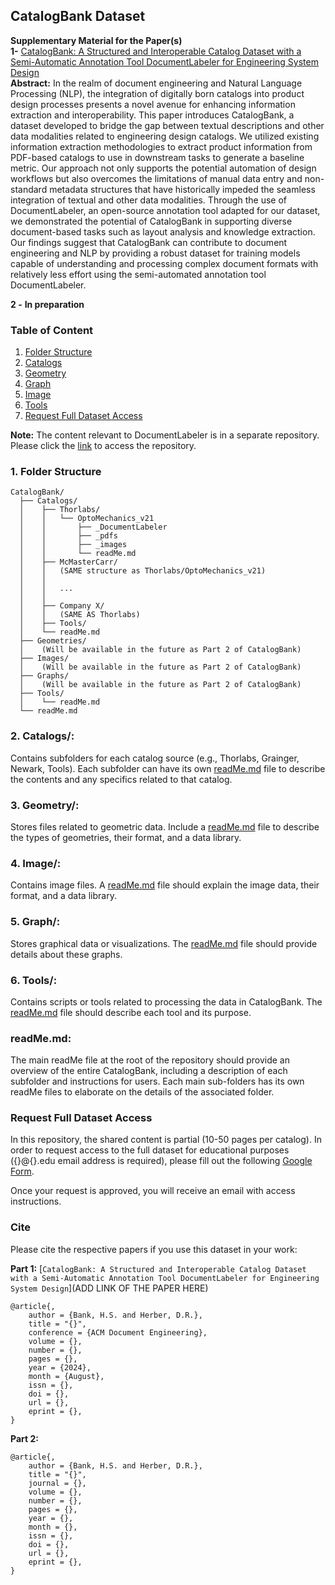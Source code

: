 ## CatalogBank Dataset
__Supplementary Material for the Paper(s)__  
__1-__ [CatalogBank: A Structured and Interoperable Catalog Dataset with a Semi-Automatic Annotation Tool DocumentLabeler for Engineering System Design](HTTP://www.github.com/bankh/CatalogBank)  
 __Abstract:__ In the realm of document engineering and Natural Language Processing (NLP), the integration of digitally born catalogs into product design processes presents a novel avenue for enhancing information extraction and interoperability. This paper introduces CatalogBank, a dataset developed to bridge the gap between textual descriptions and other data modalities related to engineering design catalogs. We utilized existing information extraction methodologies to extract product information from PDF-based catalogs to use in downstream tasks to generate a baseline metric. Our approach not only supports the potential automation of design workflows but also overcomes the limitations of manual data entry and non-standard metadata structures that have historically impeded the seamless integration of textual and other data modalities. Through the use of DocumentLabeler, an open-source annotation tool adapted for our dataset, we demonstrated the potential of CatalogBank in supporting diverse document-based tasks such as layout analysis and knowledge extraction. Our findings suggest that CatalogBank can contribute to document engineering and NLP by providing a robust dataset for training models capable of understanding and processing complex document formats with relatively less effort using the semi-automated annotation tool DocumentLabeler.  

__2 -__ **In preparation**  

 ### Table of Content
   1. [Folder Structure](#folder-structure)
   2. [Catalogs](#catalogs)
   3. [Geometry](#geometry)
   4. [Graph](#graph)
   5. [Image](#image)
   6. [Tools](#tools)
   7. [Request Full Dataset Access](#request-full-dataset-access)

__Note:__ The content relevant to DocumentLabeler is in a separate repository. Please click the [link](https://www.github.com/bankh/DocumentLabeler) to access the repository.

 ### __1. Folder Structure__ <a name="folder-structure"></a>
 ```
 CatalogBank/
   ├── Catalogs/
   │    ├── Thorlabs/
   │    │   └── OptoMechanics_v21
   │    │       ├── _DocumentLabeler
   │    │       ├── _pdfs        
   │    │       ├── _images
   │    │       └── readMe.md       
   │    ├── McMasterCarr/
   │    │   (SAME structure as Thorlabs/OptoMechanics_v21)
   │    │   
   │    │   ...
   │    │   
   │    ├── Company X/
   │    │   (SAME AS Thorlabs)
   │    ├── Tools/
   │    └── readMe.md
   ├── Geometries/
   │    (Will be available in the future as Part 2 of CatalogBank)
   ├── Images/
   │    (Will be available in the future as Part 2 of CatalogBank)
   ├── Graphs/
   │    (Will be available in the future as Part 2 of CatalogBank)
   ├── Tools/
   │    └── readMe.md
   └── readMe.md
 ```
### __2. Catalogs/__: <a name="catalogs"></a>
   Contains subfolders for each catalog source (e.g., Thorlabs, Grainger, Newark, Tools). Each subfolder can have its own [readMe.md](./Catalogs/readMe.md) file to describe the contents and any specifics related to that catalog.  

### __3. Geometry/__: <a name="geometry"></a>
   Stores files related to geometric data. Include a [readMe.md](./Geometry/readMe.md) file to describe the types of geometries, their format, and a data library.  

### __4. Image/__: <a name="image"></a>
   Contains image files. A [readMe.md](./Image/readMe.md) file should explain the image data, their format, and a data library.  

### __5. Graph/__: <a name="graph"></a>
   Stores graphical data or visualizations. The [readMe.md](./Graph/readMe.md) file should provide details about these graphs.  

### __6. Tools/__: <a name="tools"></a>
   Contains scripts or tools related to processing the data in CatalogBank. The [readMe.md](./Tools/readMe.md) file should describe each tool and its purpose.  

### __readMe.md__: 
   The main readMe file at the root of the repository should provide an overview of the entire CatalogBank, including a description of each subfolder and instructions for users. Each main sub-folders has its own readMe files to elaborate on the details of the associated folder.  

### Request Full Dataset Access <a name="request-full-dataset-access"></a>
In this repository, the shared content is partial (10-50 pages per catalog). In order to request access to the full dataset for educational purposes ({}@{}.edu email address is required), please fill out the following [Google Form](https://your-google-form-link).

Once your request is approved, you will receive an email with access instructions.

### Cite
Please cite the respective papers if you use this dataset in your work:

__Part 1:__ [`CatalogBank: A Structured and Interoperable Catalog Dataset with a Semi-Automatic Annotation Tool DocumentLabeler for Engineering System Design`](ADD LINK OF THE PAPER HERE)  
```
@article{,
    author = {Bank, H.S. and Herber, D.R.},
    title = "{}",
    conference = {ACM Document Engineering},
    volume = {},
    number = {},
    pages = {},
    year = {2024},
    month = {August},
    issn = {},
    doi = {},
    url = {},
    eprint = {},
}
```
__Part 2:__
```
@article{,
    author = {Bank, H.S. and Herber, D.R.},
    title = "{}",
    journal = {},
    volume = {},
    number = {},
    pages = {},
    year = {},
    month = {},
    issn = {},
    doi = {},
    url = {},
    eprint = {},
}
```

